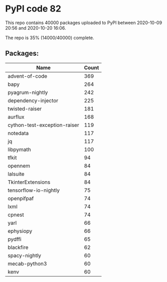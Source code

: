 # PyPI code 82

This repo contains 40000 packages uploaded to PyPI between 
2020-10-09 20:56 and 2020-10-20 16:06.

The repo is 35% (14000/40000) complete.

## Packages:

| Name  | Count |
| ----- | ----- |
| advent-of-code | 369 |
| bapy | 264 |
| pyagrum-nightly | 242 |
| dependency-injector | 225 |
| twisted-raiser | 181 |
| aurflux | 168 |
| cython-test-exception-raiser | 119 |
| notedata | 117 |
| jq | 117 |
| libpymath | 100 |
| tfkit | 94 |
| opennem | 84 |
| lalsuite | 84 |
| TkinterExtensions | 84 |
| tensorflow-io-nightly | 75 |
| openpifpaf | 74 |
| lxml | 74 |
| cpnest | 74 |
| yarl | 66 |
| ephysiopy | 66 |
| pydffi | 65 |
| blackfire | 62 |
| spacy-nightly | 60 |
| mecab-python3 | 60 |
| kenv | 60 |


